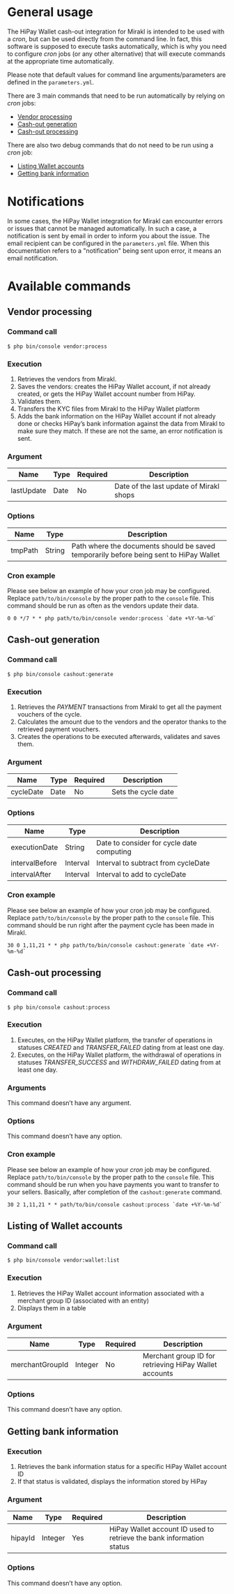 # General usage

The HiPay Wallet cash-out integration for Mirakl is intended to be used with a *cron*, but can be used directly from the command line. In fact, this software is supposed to execute tasks automatically, which is why you need to configure *cron* jobs (or any other alternative) that will execute commands at the appropriate time automatically.

Please note that default values for command line arguments/parameters are defined in the `parameters.yml`.

There are 3 main commands that need to be run automatically by relying on *cron* jobs:

- [Vendor processing](#vendor-processing)
- [Cash-out generation](#cash-out-generation)
- [Cash-out processing](#cash-out-processing)

There are also two debug commands that do not need to be run using a *cron* job:

- [Listing Wallet accounts](#listing-of-wallet-accounts)
- [Getting bank information](#getting-bank-information)

# Notifications

In some cases, the HiPay Wallet integration for Mirakl can encounter errors or issues that cannot be managed automatically. In such a case, a notification is sent by email in order to inform you about the issue. The email recipient can be configured in the `parameters.yml` file. When this documentation refers to a "notification" being sent upon error, it means an email notification.

# Available commands

## Vendor processing

### Command call

	$ php bin/console vendor:process

### Execution
1. Retrieves the vendors from Mirakl.
2. Saves the vendors: creates the HiPay Wallet account, if not already created, or gets the HiPay Wallet account number from HiPay.
3. Validates them.
4. Transfers the KYC files from Mirakl to the HiPay Wallet platform
5. Adds the bank information on the HiPay Wallet account if not already done or checks HiPay’s bank information against the data from Mirakl to make sure they match.
If these are not the same, an error notification is sent.

### Argument
|Name       |Type | Required | Description                           |
|-----------|-----|----------|---------------------------------------|
|lastUpdate |Date |No         |Date of the last update of Mirakl shops

### Options

|Name       |Type     | Description                           |
|-----------|---------|---------------------------------------|
|tmpPath    |String   | Path where the documents should be saved temporarily before being sent to HiPay Wallet

### Cron example
Please see below an example of how your cron job may be configured. Replace `path/to/bin/console` by the proper path to the `console` file.
This command should be run as often as the vendors update their data. 

	0 0 */7 * * php path/to/bin/console vendor:process `date +%Y-%m-%d`

## Cash-out generation

### Command call

	$ php bin/console cashout:generate

### Execution
1. Retrieves the *PAYMENT* transactions from Mirakl to get all the payment vouchers of the cycle.
2. Calculates the amount due to the vendors and the operator thanks to the retrieved payment vouchers.
3. Creates the operations to be executed afterwards, validates and saves them.

### Argument

|Name       |Type | Required | Description                           |
|-----------|-----|----------|---------------------------------------|
|cycleDate  |Date |No         |Sets the cycle date                    |

### Options

|Name               |Type       | Description                           |
|-----------        |---------  |---------------------------------------|
|executionDate      |String     |Date to consider for cycle date computing
|intervalBefore     |Interval   |Interval to subtract from cycleDate
|intervalAfter      |Interval   |Interval to add to cycleDate

### Cron example

Please see below an example of how your cron job may be configured. Replace `path/to/bin/console` by the proper path to the `console` file.
This command should be run right after the payment cycle has been made in Mirakl.

	30 0 1,11,21 * * php path/to/bin/console cashout:generate `date +%Y-%m-%d`

## Cash-out processing

### Command call

	$ php bin/console cashout:process

### Execution
1. Executes, on the HiPay Wallet platform, the transfer of operations in statuses *CREATED* and *TRANSFER_FAILED* dating from at least one day.
2. Executes, on the HiPay Wallet platform, the withdrawal of operations in statuses *TRANSFER_SUCCESS* and *WITHDRAW_FAILED* dating from at least one day.

### Arguments
This command doesn’t have any argument.

### Options
This command doesn’t have any option.

### Cron example

Please see below an example of how your *cron* job may be configured. Replace `path/to/bin/console` by the proper path to the `console` file.
This command should be run when you have payments you want to transfer to your sellers. Basically, after completion of the `cashout:generate` command.

	30 2 1,11,21 * * path/to/bin/console cashout:process `date +%Y-%m-%d`

## Listing of Wallet accounts

### Command call

	$ php bin/console vendor:wallet:list

### Execution
1. Retrieves the HiPay Wallet account information associated with a merchant group ID (associated with an entity)
2. Displays them in a table

### Argument

|Name       |Type | Required | Description                           |
|-----------|-----|----------|---------------------------------------|
|merchantGroupId  |Integer | No       |Merchant group ID for retrieving HiPay Wallet accounts                  |

### Options

This command doesn’t have any option.


## Getting bank information

### Execution
1. Retrieves the bank information status for a specific HiPay Wallet account ID
2. If that status is validated, displays the information stored by HiPay

### Argument
|Name       |Type | Required | Description                           |
|-----------|-----|----------|---------------------------------------|
|hipayId  |Integer | Yes      |HiPay Wallet account ID used to retrieve the bank information status              |

### Options
This command doesn’t have any option.
